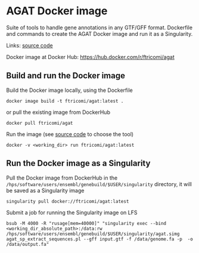 # AGAT Docker image

Suite of tools to handle gene annotations in any GTF/GFF format.
Dockerfile and commands to create the AGAT Docker image and run it as a Singularity.

Links:
[source code](https://github.com/NBISweden/AGAT)

Docker image at Docker Hub:
https://hub.docker.com/r/ftricomi/agat


## Build and run the Docker image

Build the Docker image locally, using the Dockerfile
```
docker image build -t ftricomi/agat:latest .
```
or pull the existing image from DockerHub 
```
docker pull ftricomi/agat
```

Run the image (see [source code](https://github.com/NBISweden/AGAT) to choose the tool)
```
docker -v <working_dir> run ftricomi/agat:latest 
```

## Run the Docker image as a  Singularity 

Pull the Docker image from DockerHub in the `/hps/software/users/ensembl/genebuild/$USER/singularity` directory, it will be saved as a Singularity image
```
singularity pull docker://ftricomi/agat:latest
```

Submit a job for running the Singularity image on LFS
```
bsub -M 4000 -R "rusage[mem=40000]" "singularity exec --bind <working_dir_absolute_path>:/data:rw /hps/software/users/ensembl/genebuild/$USER/singularity/agat.simg agat_sp_extract_sequences.pl --gff input.gtf -f /data/genome.fa -p  -o /data/output.fa"
```
